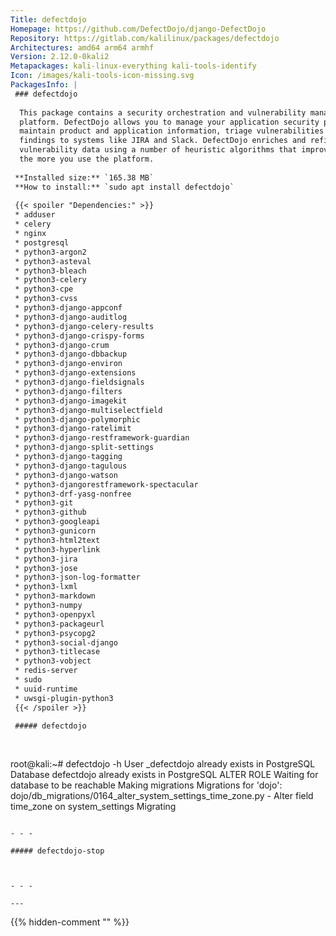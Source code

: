 ```yaml
---
Title: defectdojo
Homepage: https://github.com/DefectDojo/django-DefectDojo
Repository: https://gitlab.com/kalilinux/packages/defectdojo
Architectures: amd64 arm64 armhf
Version: 2.12.0-0kali2
Metapackages: kali-linux-everything kali-tools-identify 
Icon: /images/kali-tools-icon-missing.svg
PackagesInfo: |
 ### defectdojo
 
  This package contains a security orchestration and vulnerability management
  platform. DefectDojo allows you to manage your application security program,
  maintain product and application information, triage vulnerabilities and push
  findings to systems like JIRA and Slack. DefectDojo enriches and refines
  vulnerability data using a number of heuristic algorithms that improve with
  the more you use the platform.
 
 **Installed size:** `165.38 MB`  
 **How to install:** `sudo apt install defectdojo`  
 
 {{< spoiler "Dependencies:" >}}
 * adduser
 * celery
 * nginx
 * postgresql
 * python3-argon2
 * python3-asteval
 * python3-bleach
 * python3-celery
 * python3-cpe
 * python3-cvss
 * python3-django-appconf
 * python3-django-auditlog
 * python3-django-celery-results
 * python3-django-crispy-forms
 * python3-django-crum
 * python3-django-dbbackup
 * python3-django-environ
 * python3-django-extensions
 * python3-django-fieldsignals
 * python3-django-filters
 * python3-django-imagekit
 * python3-django-multiselectfield
 * python3-django-polymorphic
 * python3-django-ratelimit
 * python3-django-restframework-guardian
 * python3-django-split-settings
 * python3-django-tagging
 * python3-django-tagulous
 * python3-django-watson
 * python3-djangorestframework-spectacular
 * python3-drf-yasg-nonfree
 * python3-git
 * python3-github
 * python3-googleapi
 * python3-gunicorn
 * python3-html2text
 * python3-hyperlink
 * python3-jira
 * python3-jose
 * python3-json-log-formatter
 * python3-lxml
 * python3-markdown
 * python3-numpy
 * python3-openpyxl
 * python3-packageurl
 * python3-psycopg2
 * python3-social-django
 * python3-titlecase
 * python3-vobject
 * redis-server
 * sudo
 * uuid-runtime
 * uwsgi-plugin-python3
 {{< /spoiler >}}
 
 ##### defectdojo
 
 
 ```
 root@kali:~# defectdojo -h
 User _defectdojo already exists in PostgreSQL
 Database defectdojo already exists in PostgreSQL
 ALTER ROLE
 Waiting for database to be reachable 
 Making migrations
 Migrations for 'dojo':
   dojo/db_migrations/0164_alter_system_settings_time_zone.py
     - Alter field time_zone on system_settings
 Migrating
 ```
 
 - - -
 
 ##### defectdojo-stop
 
 
 
 - - -
 
---
```

{{% hidden-comment "<!--Do not edit anything above this line-->" %}}
